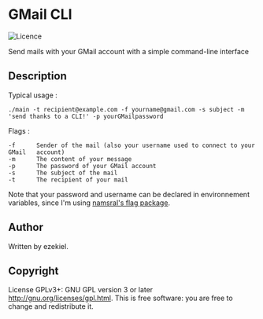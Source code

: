 # GMail CLI

![Licence](https://img.shields.io/badge/License-GPL-brightgreen)

Send mails with your GMail account with a simple command-line interface

## Description
Typical usage :

`./main -t recipient@example.com -f yourname@gmail.com -s subject -m 'send thanks to a CLI!' -p yourGMailpassword `

Flags :
```
-f      Sender of the mail (also your username used to connect to your GMail   account)
-m      The content of your message
-p      The password of your GMail account
-s      The subject of the mail
-t      The recipient of your mail
```

Note that your password and username can be declared in environnement variables, since I'm using [namsral's flag package](github.com/namsral/flag).
## Author

Written by ezekiel.

## Copyright

License GPLv3+: GNU GPL version 3 or later <http://gnu.org/licenses/gpl.html>. This is free software: you are free to change and redistribute it.